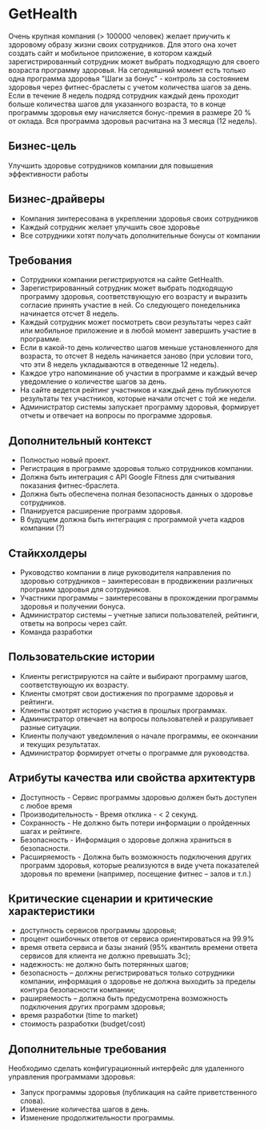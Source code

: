 # GetHealth

Очень крупная компания (> 100000 человек) желает приучить к здоровому образу жизни своих сотрудников. Для этого она хочет создать сайт и мобильное приложение, в котором каждый зарегистрированный сотрудник может выбрать подходящую для своего возраста программу здоровья. На сегодняшний момент есть только одна программа здоровья "Шаги за бонус"  - контроль за состоянием здоровья через фитнес-браслеты с учетом количества шагов за день. Если в течение 8 недель подряд сотрудник каждый день проходит больше количества шагов для указанного возраста, то в конце программы здоровья ему начисляется бонус-премия в размере 20 % от оклада. Вся программа здоровья расчитана на 3 месяца (12 недель).

## Бизнес-цель

Улучшить здоровье сотрудников компании для повышения эффективности работы

## Бизнес-драйверы

* Компания зинтересована в укреплении здоровья своих сотрудников 
* Каждый сотрудник желает улучшить свое здоровье
* Все сотрудники хотят получать дополнительные бонусы от компании

## Требования

* Сотрудники компании регистрируются на сайте GetHealth.
* Зарегистрированный сотрудник может выбрать подходящую программу здоровья, соответствующую его возрасту и выразить согласие принять участие в ней. Со следующего понедельника начинается отсчет 8 недель.
* Каждый сотрудник может посмотреть свои результаты через сайт или мобильное приложение и в любой момент завершить участие в программе.
* Если в какой-то день количество шагов меньше установленного для возраста, то отсчет 8 недель начинается заново (при условии того, что эти 8 недель укладываются в отведенные 12 недель).
* Каждое утро напоминание об участии в программе и каждый вечер уведомление о количестве шагов за день.
* На сайте ведется рейтинг участников и каждый день публикуются результаты тех участников, которые начали отсчет с той же недели.
* Администратор системы запускает программу здоровья, формирует отчеты и отвечает на вопросы по программе здоровья.

## Дополнительный контекст

* Полностью новый проект.
* Регистрация в программе здоровья только сотрудников компании.
* Должна быть интеграция с API Google Fitness для считывания показания фитнес-браслета.
* Должна быть обеспечена полная безопасность данных о здоровье сотрудников.
* Планируется расширение программ здоровья.
* В будущем должна быть интеграция с программой учета кадров компании (?)

## Стайкхолдеры

* Руководство компании в лице руководителя направления по здоровью сотрудников – заинтересован в продвижении различных программ здоровья для сотрудников.
* Участники программы – заинтересованы в прохождении программы здоровья и получении бонуса.
* Администратор системы – учетные записи пользователей, рейтинги, ответы на вопросы через сайт.  
* Команда разработки

## Пользовательские истории

* Клиенты регистрируются на сайте и выбирают программу шагов, соответствующую их возрасту.
* Клиенты смотрят свои достижения по программе здоровья и рейтинги.
* Клиенты смотрят историю участия в прошлых программах.
* Администратор отвечает на вопросы пользователей и разруливает разные ситуации.
* Клиенты получают уведомления о начале программы, ее окончании и текущих результатах.
* Администратор формирует отчеты о программе для руководства.

## Атрибуты качества или свойства архитектурв

* Доступность - Сервис программы здоровью должен быть доступен с любое время
* Производительность - Время отклика - < 2 секунд.
* Сохранность - Не должно быть потери информации о пройденных шагах и рейтинге.
* Безопасность - Информация о здоровье должна храниться в безопасности.
* Расширяемость - Должна быть возможность подключения других программ здоровья, которые реализуются в виде учета показателей здоровья по времени (например, посещение фитнес – залов и т.п.)

## Критические сценарии и критические характеристики

* доступность сервисов программы здоровья;
* процент ошибочных ответов от сервиса ориентироваться на 99.9%
* время ответа сервиса и базы знаний (95% квантиль времени ответа сервисов для клиента не должно превышать 3с);
* надежность: не должно быть потерянных шагов;
* безопасность – должны регистрироваться только сотрудники компании, информация о здоровье не должна выходить за пределы контура безопасности компании;
* раширяемость – должна быть предусмотрена возможность подключения других программ здоровья;
* время разработки (time to market)
* стоимость разработки (budget/cost)


## Дополнительные требования

Необходимо сделать конфигурационный интерфейс для удаленного управления программами здоровья:
* Запуск программы здоровья (публикация на сайте приветственного слова).
* Изменение количества шагов в день.
* Изменение продолжительности программы.



